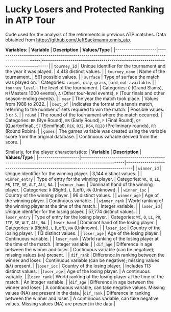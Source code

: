 # Lucky Losers and Protected Ranking in ATP Tour
Code used for the analysis of the retirements in previous ATP matches. Data obtained from https://github.com/JeffSackmann/tennis_atp.

**Variables**: 
| **Variable**      | **Description**                                                                                   | **Values/Type**                                                                 |
|--------------------|---------------------------------------------------------------------------------------------------|---------------------------------------------------------------------------------|
| `tourney_id`       | Unique identifier for the tournament and the year it was played.                                  | 4,418 distinct values.                                                         |
| `tourney_name`     | Name of the tournament.                                                                            | 561 possible values.                                                           |
| `surface`          | Type of surface the match was played on.                                                          | Categories: `carpet`, `clay`, `grass`, `hard`, `not available`.                |
| `tourney_level`    | The level of the tournament.                                                                      | Categories: `G` (Grand Slams), `M` (Masters 1000 events), `A` (Other tour-level events), `F` (Tour finals and other season-ending events). |
| `year`             | The year the match took place.                                                                    | Values from 1988 to 2022.                                                       |
| `best_of`          | Indicates the format of a tennis match, referring to the number of sets required to win the match. | Possible values: `3` or `5`.                                                   |
| `round`            | The round of the tournament where the match occurred.                                             | Categories: `BR` (Bye Round), `ER` (Early Round), `F` (Final Round), `QF` (Quarterfinal), `SF` (Semifinal), `R16`, `R32`, `R64`, `R128` (Preliminary rounds), `RR` (Round Robin). |
| `games`            | The games variable was created using the variable score from the original database.               | Continuous variable derived from the score.                                    |


Similarly, for the player characteristics: 
| **Variable**      | **Description**                                                                                   | **Values/Type**                                                                 |
|--------------------|---------------------------------------------------------------------------------------------------|---------------------------------------------------------------------------------|
| `winner_id`        | Unique identifier for the winning player.                                                        | 3,144 distinct values.                                                         |
| `winner_entry`     | Type of entry for the winning player.                                                            | Categories: `WC`, `Q`, `LL`, `PR`, `ITF`, `SE`, `ALT`, `Alt`, `NA`.            |
| `winner_hand`      | Dominant hand of the winning player.                                                             | Categories: `R` (Right), `L` (Left), `NA` (Unknown).                           |
| `winner_ioc`       | Country of the winning player.                                                                   | 96 distinct values.                                                            |
| `winner_age`       | Age of the winning player.                                                                       | Continuous variable.                                                           |
| `winner_rank`      | World ranking of the winning player at the time of the match.                                    | Integer variable.                                                              |
| `loser_id`         | Unique identifier for the losing player.                                                         | 57,774 distinct values.                                                        |
| `loser_entry`      | Type of entry for the losing player.                                                             | Categories: `WC`, `Q`, `LL`, `PR`, `ITF`, `SE`, `ALT`, `Alt`, `NA`.            |
| `loser_hand`       | Dominant hand of the losing player.                                                              | Categories: `R` (Right), `L` (Left), `NA` (Unknown).                           |
| `loser_ioc`        | Country of the losing player.                                                                    | 113 distinct values.                                                           |
| `loser_age`        | Age of the losing player.                                                                        | Continuous variable.                                                           |
| `loser_rank`       | World ranking of the losing player at the time of the match.                                     | Integer variable.                                                              |
| `dif_age`          | Difference in age between the winner and loser.                                                  | Continuous variable (can be negative); missing values (`NA`) present.          |
| `dif_rank`         | Difference in ranking between the winner and loser.                                              | Continuous variable (can be negative); missing values (`NA`) present.          |
|`loser_ioc`         | Country of the losing player.                                                                    | Includes 113 distinct values.                                                  |
|`loser_age`         | Age of the losing player.                                                                        | A continuous variable.                                                         |
|`loser_rank`        | World ranking of the losing player at the time of the match.                                     | An integer variable.                                                           |
|`dif_age`           | Difference in age between the winner and loser.                                                  | A continuous variable, can take negative values. Missing values (NA) are present in the data.|
|`dif_rank`          | Difference in ranking between the winner and loser.                                              | A continuous variable, can take negative values. Missing values (NA) are present in the data.|

